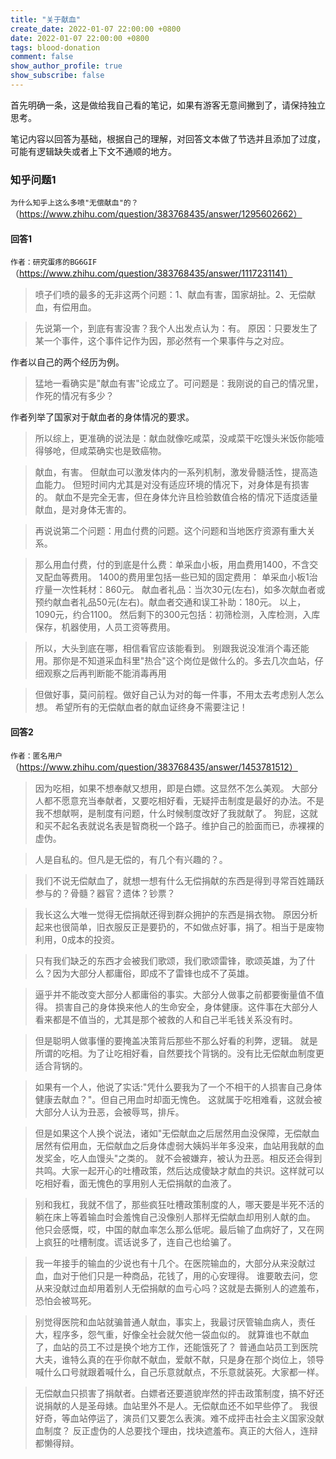 ```yaml
---
title: "关于献血"
create_date: 2022-01-07 22:00:00 +0800
date: 2022-01-07 22:00:00 +0800
tags: blood-donation
comment: false
show_author_profile: true
show_subscribe: false
---
```


首先明确一条，这是做给我自己看的笔记，如果有游客无意间撇到了，请保持独立思考。

笔记内容以回答为基础，根据自己的理解，对回答文本做了节选并且添加了过度，可能有逻辑缺失或者上下文不通顺的地方。

### 知乎问题1

`为什么知乎上这么多喷"无偿献血"的？`（https://www.zhihu.com/question/383768435/answer/1295602662）

#### 回答1

`作者：研究蛋疼的BG6GIF`（https://www.zhihu.com/question/383768435/answer/1117231141）

> 喷子们喷的最多的无非这两个问题：1、献血有害，国家胡扯。2、无偿献血，有偿用血。

> 先说第一个，到底有害没害？我个人出发点认为：有。
> 原因：只要发生了某一个事件，这个事件记作为因，那必然有一个果事件与之对应。

作者以自己的两个经历为例。

> 猛地一看确实是"献血有害"论成立了。可问题是：我刚说的自己的情况里，作死的情况有多少？

作者列举了国家对于献血者的身体情况的要求。

> 所以综上，更准确的说法是：献血就像吃咸菜，没咸菜干吃馒头米饭你能噎得够呛，但咸菜确实也是致癌物。

> 献血，有害。
> 但献血可以激发体内的一系列机制，激发骨髓活性，提高造血能力。
> 但短时间内尤其是对没有适应环境的情况下，对身体是有损害的。
> 献血不是完全无害，但在身体允许且检验数值合格的情况下适度适量献血，是对身体无害的。

> 再说说第二个问题：用血付费的问题。这个问题和当地医疗资源有重大关系。

> 那么用血付费，付的到底是什么费：单采血小板，用血费用1400，不含交叉配血等费用。
> 1400的费用里包括一些已知的固定费用：
> 单采血小板1治疗量一次性耗材：860元。
> 献血者礼品：当次30元(左右)，如多次献血者或预约献血者礼品50元(左右)。献血者交通和误工补助：180元。
> 以上，1090元，约合1100。
> 然后剩下的300元包括：初筛检测，入库检测，入库保存，机器使用，人员工资等费用。

> 所以，大头到底在哪，相信看官应该能看到。
> 别跟我说没准消个毒还能用。那你是不知道采血科里"热合"这个岗位是做什么的。多去几次血站，仔细观察之后再判断能不能消毒再用

> 但做好事，莫问前程。做好自己认为对的每一件事，不用太去考虑别人怎么想。
> 希望所有的无偿献血者的献血证终身不需要注记！

#### 回答2

`作者：匿名用户`（https://www.zhihu.com/question/383768435/answer/1453781512）

> 因为吃相，如果不想奉献又想用，即是白嫖。这显然不怎么美观。
> 大部分人都不愿意充当奉献者，又要吃相好看，无疑抨击制度是最好的办法。不是我不想献啊，是制度有问题，什么时候制度改好了我就献了。
> 狗屁，这就和买不起名表就说名表是智商税一个路子。维护自己的脸面而已，赤裸裸的虚伪。

> 人是自私的。但凡是无偿的，有几个有兴趣的？。

> 我们不说无偿献血了，就想一想有什么无偿捐献的东西是得到寻常百姓踊跃参与的？骨髓？器官？遗体？钞票？

> 我长这么大唯一觉得无偿捐献还得到群众拥护的东西是捐衣物。
> 原因分析起来也很简单，旧衣服反正是要扔的，不如做点好事，捐了。相当于是废物利用，0成本的投资。

> 只有我们缺乏的东西才会被我们歌颂，我们歌颂雷锋，歌颂英雄，为了什么？因为大部分人都庸俗，即成不了雷锋也成不了英雄。

> 逼乎并不能改变大部分人都庸俗的事实。大部分人做事之前都要衡量值不值得。
> 损害自己的身体换来他人的生命安全，身体健康。这件事在大部分人看来都是不值当的，尤其是那个被救的人和自己半毛钱关系没有时。

> 但是聪明人做事懂的要掩盖决策背后那些不那么好看的利弊，逻辑。
> 就是所谓的吃相。为了让吃相好看，自然要找个背锅的。没有比无偿献血制度更适合背锅的。

> 如果有一个人，他说了实话:"凭什么要我为了一个不相干的人损害自己身体健康去献血？"。但自己用血时却面无愧色。
> 这就属于吃相难看，这就会被大部分人认为丑恶，会被辱骂，排斥。

> 但是如果这个人换个说法，诸如"无偿献血之后居然用血没保障，无偿献血居然有偿用血，无偿献血之后身体虚弱大姨妈半年多没来，血站用我献的血发奖金，吃人血馒头"之类的。
> 就不会被嫌弃，被认为丑恶。相反还会得到共鸣。大家一起开心的吐槽政策，然后达成傻缺才献血的共识。这样就可以吃相好看，面无愧色的享用别人无偿捐献的血液了。

> 别和我杠，我就不信了，那些疯狂吐槽政策制度的人，哪天要是半死不活的躺在床上等着输血时会羞愧自己没像别人那样无偿献血却用别人献的血。
> 他只会感慨，哎，中国的献血率怎么那么低呢。最后输了血病好了，又在网上疯狂的吐槽制度。谎话说多了，连自己也给骗了。

> 我一年接手的输血的少说也有十几个。在医院输血的，大部分从来没献过血，血对于他们只是一种商品，花钱了，用的心安理得。
> 谁要敢去问，您从来没献过血却用着别人无偿捐献的血亏心吗？这就是去撕别人的遮羞布，恐怕会被骂死。

> 别觉得医院和血站就骗普通人献血，事实上，我最讨厌管输血病人，责任大，程序多，怨气重，好像全社会就欠他一袋血似的。
> 就算谁也不献血了，血站的员工不过是换个地方工作，还能饿死了？
> 普通血站员工到医院大夫，谁特么真的在乎你献不献血，爱献不献，只是身在那个岗位上，领导喊什么口号就跟着喊什么，自己乐意就献点，不乐意就装死。大家都一样。

> 无偿献血只损害了捐献者。白嫖者还要道貌岸然的抨击政策制度，搞不好还说捐献的人是圣母婊。血站里外不是人。无偿献血还不如早些停了。
> 我很好奇，等血站停运了，演员们又要怎么表演。难不成抨击社会主义国家没献血制度？
> 反正虚伪的人总要找个理由，找块遮羞布。真正的大俗人，连辩都懒得辩。